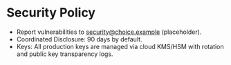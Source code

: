 # Security Policy

- Report vulnerabilities to security@choice.example (placeholder).
- Coordinated Disclosure: 90 days by default.
- Keys: All production keys are managed via cloud KMS/HSM with rotation and public key transparency logs.

